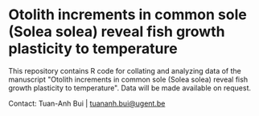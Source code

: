 # Otolith increments in common sole (Solea solea) reveal fish growth plasticity to temperature
This repository contains R code for collating and analyzing data of the manuscript "Otolith increments in common sole (Solea solea) reveal fish growth plasticity to temperature". Data will be made available on request.

Contact: Tuan-Anh Bui | tuananh.bui@ugent.be